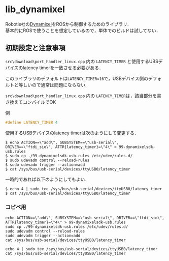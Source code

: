 # lib_dynamixel

Robotis社の[Dynamixel](https://e-shop.robotis.co.jp/list.php?c_id=89)をROSから制御するためのライブラリ.  
基本的にROSで使うことを想定しているので，単体でのビルドは試してない．

## 初期設定と注意事項

`src\download\port_handler_linux.cpp` 内の `LATENCY_TIMER` と使用するUBSデバイスのlatency timerを一致させる必要がある．

このライブラリのデフォルトは`LATENCY_TIMER=16`で，USBデバイス側のデフォルトと等しいので通常は問題にならない.

`src\download\port_handler_linux.cpp` 内の `LATENCY_TIMER`は，該当部分を書き換えてコンパイルでOK

例
```cpp
#define LATENCY_TIMER 4
```

使用するUSBデバイスのlatency timerは次のようにして変更する．
```
$ echo ACTION==\"add\", SUBSYSTEM==\"usb-serial\", DRIVER==\"ftdi_sio\", ATTR{latency_timer}=\"4\" > 99-dynamixelsdk-usb.rules
$ sudo cp ./99-dynamixelsdk-usb.rules /etc/udev/rules.d/
$ sudo udevadm control --reload-rules
$ sudo udevadm trigger --action=add
$ cat /sys/bus/usb-serial/devices/ttyUSB0/latency_timer
```

一時的であれば以下のようにしてもよい．
```
$ echo 4 | sudo tee /sys/bus/usb-serial/devices/ttyUSB0/latency_timer
$ cat /sys/bus/usb-serial/devices/ttyUSB0/latency_timer
```

### コピペ用

```
echo ACTION==\"add\", SUBSYSTEM==\"usb-serial\", DRIVER==\"ftdi_sio\", ATTR{latency_timer}=\"4\" > 99-dynamixelsdk-usb.rules
sudo cp ./99-dynamixelsdk-usb.rules /etc/udev/rules.d/
sudo udevadm control --reload-rules
sudo udevadm trigger --action=add
cat /sys/bus/usb-serial/devices/ttyUSB0/latency_timer
```

```
echo 4 | sudo tee /sys/bus/usb-serial/devices/ttyUSB0/latency_timer
cat /sys/bus/usb-serial/devices/ttyUSB0/latency_timer
```
